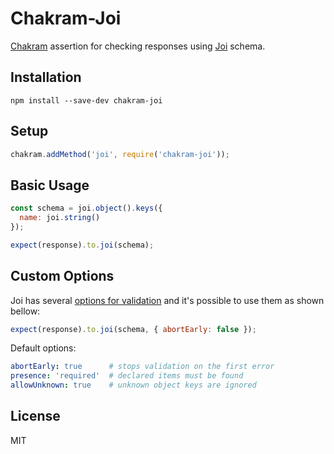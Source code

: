 # Chakram-Joi

[Chakram](https://github.com/dareid/chakram) assertion for checking responses using [Joi](https://github.com/hapijs/joi) schema.

## Installation

```
npm install --save-dev chakram-joi
```

## Setup

```js
chakram.addMethod('joi', require('chakram-joi'));
```

## Basic Usage

```js
const schema = joi.object().keys({
  name: joi.string()
});

expect(response).to.joi(schema);
```

## Custom Options

Joi has several [options for validation](https://github.com/hapijs/joi/blob/v9.0.0/API.md#validatevalue-schema-options-callback) and it's possible to use them as shown bellow:

```js
expect(response).to.joi(schema, { abortEarly: false });
```

Default options:

```yml
abortEarly: true      # stops validation on the first error
presence: 'required'  # declared items must be found
allowUnknown: true    # unknown object keys are ignored
```


## License

MIT
